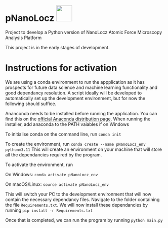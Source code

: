 
# pNanoLocz <img src="https://github.com/Heath-AFM-Lab/pNanoLocz/assets/121131585/d7750a3c-f480-4c2e-b5fd-5317ca3dfa35" width="50">
Project to develop a Python version of NanoLocz Atomic Force Microscopy Analysis Platform 

This project is in the early stages of development.

# Instructions for activation

We are using a conda environment to run the appplication as it has prospects for future data science and machine learning functionality and good dependancy resolution. A script ideally will be developed to automatically set up the development environment, but for now the following should suffice.

Ananconda needs to be installed before running the application. You can find this on the [official Anaconda distribution page](https://www.anaconda.com/download). When running the installer, add anaconda to the PATH vaiables if on Windows

To initialise conda on the command line, run
`conda init`

To create the environment, run
`conda create --name pNanoLocz_env python=3.11`
This will create an environment on your machine that will store all the dependancies required by the program.

To activate the environment, run

On Windows:
`conda activate pNanoLocz_env`

On macOS/Linux:
`source activate pNanoLocz_env`

This will switch your PC to the development environment that will now contain the necessary dependancy files. Navigate to the folder containing the file `Requirements.txt`. We will now install these dependancies by running
`pip install -r Requirements.txt`

Once that is completed, we can run the program by running
`python main.py`

